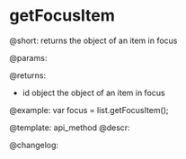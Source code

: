 getFocusItem
=============

@short: returns the object of an item in focus


@params:


@returns:
- id 		object		the object of an item in focus


@example:
var focus = list.getFocusItem(); 


@template: api_method
@descr:





@changelog:


